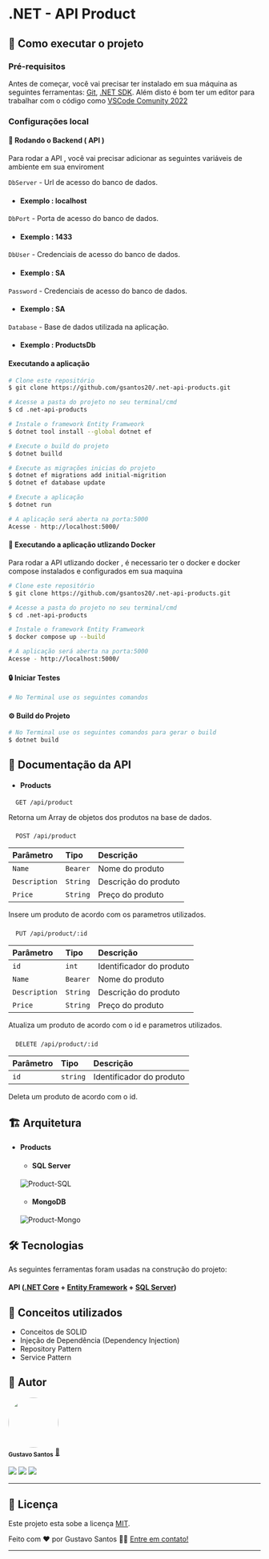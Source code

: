 
# .NET - API Product



## 🚀 Como executar o projeto



### Pré-requisitos

Antes de começar, você vai precisar ter instalado em sua máquina as seguintes ferramentas:
[Git](https://git-scm.com), [.NET SDK](https://dotnet.microsoft.com/pt-br/download). 
Além disto é bom ter um editor para trabalhar com o código como [VSCode Comunity 2022](https://visualstudio.microsoft.com/pt-br/vs/community/)


### Configurações local

#### 🎲 Rodando o Backend ( API )

Para rodar a API , você vai precisar adicionar as seguintes variáveis de ambiente em sua enviroment

`DbServer` - Url de acesso do banco de dados.

- #### Exemplo : localhost

`DbPort` - Porta de acesso do banco de dados.

- #### Exemplo : 1433

`DbUser` - Credenciais de acesso do banco de dados.

- #### Exemplo : SA

`Password` - Credenciais de acesso do banco de dados.

 - #### Exemplo : SA

`Database` - Base de dados utilizada na aplicação.

- #### Exemplo : ProductsDb




#### Executando a aplicação

```bash
# Clone este repositório
$ git clone https://github.com/gsantos20/.net-api-products.git

# Acesse a pasta do projeto no seu terminal/cmd
$ cd .net-api-products

# Instale o framework Entity Framweork
$ dotnet tool install --global dotnet ef

# Execute o build do projeto
$ dotnet builld

# Execute as migrações inicias do projeto
$ dotnet ef migrations add initial-migrition
$ dotnet ef database update

# Execute a aplicação
$ dotnet run

# A aplicação será aberta na porta:5000
Acesse - http://localhost:5000/

```

#### 👾  Executando a aplicação utlizando Docker

Para rodar a API utlizando docker , é necessario ter o docker e docker compose instalados e configurados em sua maquina

```bash
# Clone este repositório
$ git clone https://github.com/gsantos20/.net-api-products.git

# Acesse a pasta do projeto no seu terminal/cmd
$ cd .net-api-products

# Instale o framework Entity Framweork
$ docker compose up --build

# A aplicação será aberta na porta:5000
Acesse - http://localhost:5000/
```

#### 🔒  Iniciar Testes

```bash
# No Terminal use os seguintes comandos

```

#### ⚙ Build do Projeto

```bash
# No Terminal use os seguintes comandos para gerar o build
$ dotnet build
```


## 📖 Documentação da API

 - #### Products

```http
  GET /api/product
```

 Retorna um Array de objetos dos produtos na base de dados.

### 

```http
  POST /api/product
```

| Parâmetro   | Tipo       | Descrição                                   |
| :---------- | :--------- | :------------------------------------------ |  
| `Name`      | `Bearer` | Nome do produto |
| `Description`      | `String` | Descrição do produto |
| `Price`      | `String` | Preço do produto |

Insere um produto de acordo com os parametros utilizados.

### 

```http
  PUT /api/product/:id
```

| Parâmetro   | Tipo       | Descrição                                   |
| :---------- | :--------- | :------------------------------------------ |
| `id`      | `int` | Identificador do produto |  
| `Name`      | `Bearer` | Nome do produto |
| `Description`      | `String` | Descrição do produto |
| `Price`      | `String` | Preço do produto |

Atualiza um produto de acordo com o id e parametros utilizados.

### 

```http
  DELETE /api/product/:id
```

| Parâmetro   | Tipo       | Descrição                                   |
| :---------- | :--------- | :------------------------------------------ |
| `id`      | `string` | Identificador do produto |      

Deleta um produto de acordo com o id.



## 🏗 Arquitetura

 - #### Products
 
   * #### SQL Server

    ![Product-SQL](https://i.imgur.com/wh9TkRa.png)

   * #### MongoDB

    ![Product-Mongo](https://i.imgur.com/RpQwtpY.png)


####

## 🛠 Tecnologias

As seguintes ferramentas foram usadas na construção do projeto:

#### **API**  ([.NET Core](https://dotnet.microsoft.com/pt-br/download) + [Entity Framework](https://learn.microsoft.com/en-us/aspnet/entity-framework) + [SQL Server](https://www.microsoft.com/pt-br/sql-server/sql-server-downloads))


## 🧾 Conceitos utilizados

- Conceitos de SOLID
- Injeção de Dependência (Dependency Injection)
- Repository Pattern
- Service Pattern
## 🦸 Autor

<div>
 <img style="border-radius: 50%;" src="https://avatars3.githubusercontent.com/u/100292023?s=460&u=61b426b901b8fe02e12019b1fdb67bf0072d4f00&v=4" width="100px;" alt=""/>
   <br />
 <sub><b>Gustavo Santos</b></sub></a> <a href="https://www.linkedin.com/in/gsantos20">🚀</a>
</div>
 <br />

<div>
  <a href="https://instagram.com/guuztta" target="_blank"><img src="https://img.shields.io/badge/-Instagram-%23E4405F?style=for-the-badge&logo=instagram&logoColor=white" target="_blank"></a>
  <a href ="mailto:nerisgs20@gmail.com"><img src="https://img.shields.io/badge/Gmail-D14836?style=for-the-badge&logo=gmail&logoColor=white" target="_blank"></a>
  <a href="https://www.linkedin.com/in/gsantos20" target="_blank"><img src="https://img.shields.io/badge/-LinkedIn-%230077B5?style=for-the-badge&logo=linkedin&logoColor=white" target="_blank"></a>
</div>

---

## 📝 Licença

Este projeto esta sobe a licença [MIT](./LICENSE).

Feito com ❤️ por Gustavo Santos 👋🏽 [Entre em contato!](https://www.linkedin.com/in/gsantos20/)

---
